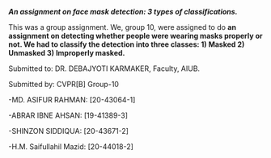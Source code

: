 ***An assignment on face mask detection: 3 types of classifications.***

This was a group assignment. We, group 10, were assigned to do **an assignment on detecting whether people were wearing masks properly or not. We had to classify the detection into three classes: 1) Masked 2) Unmasked 3) Improperly masked.**

Submitted to: DR. DEBAJYOTI KARMAKER, Faculty, AIUB.

Submitted by:
CVPR[B] Group-10

-MD. ASIFUR RAHMAN: [20-43064-1]

-ABRAR IBNE AHSAN: [19-41389-3]

-SHINZON SIDDIQUA: [20-43671-2]

-H.M. Saifullahil Mazid: [20-44018-2]
